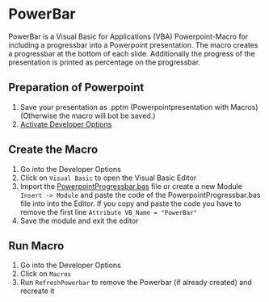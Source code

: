 # PowerBar
PowerBar is a Visual Basic for Applications (VBA) Powerpoint-Macro for including a progressbar into a Powerpoint presentation.
The macro creates a progressbar at the bottom of each slide. Additionally the progress of the presentation is printed as percentage on the progressbar.

## Preparation of Powerpoint

1. Save your presentation as .pptm (Powerpointpresentation with Macros) (Otherwise the macro will bot be saved.)
2. [Activate Developer Options](https://support.office.com/en-us/article/Show-the-Developer-tab-e1192344-5e56-4d45-931b-e5fd9bea2d45#ID0EAABAAA=2016,_2013,_2010)

## Create the Macro
1. Go into the Developer Options
2. Click on ``Visual Basic`` to open the Visual Basic Editor
3. Import the [PowerpointProgressbar.bas](PowerBar.bas) file or create a new Module ``Insert -> Module`` and paste the code of the PowerpointProgressbar.bas file into into the Editor. If you copy and paste the code you have to remove the first line ``Attribute VB_Name = "PowerBar"``
4. Save the module and exit the editor

## Run Macro
1. Go into the Developer Options
2. Click on ``Macros``
3. Run ``RefreshPowerbar`` to remove the Powerbar (if already created) and recreate it
